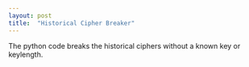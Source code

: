 ```yaml
---
layout: post
title:  "Historical Cipher Breaker"
---
```

The python code breaks the historical ciphers without a known key or keylength.
